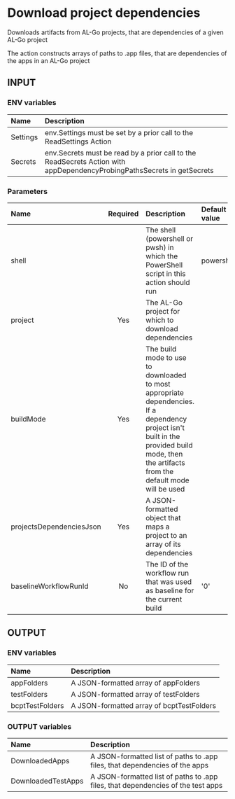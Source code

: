 # Download project dependencies
Downloads artifacts from AL-Go projects, that are dependencies of a given AL-Go project

The action constructs arrays of paths to .app files, that are dependencies of the apps in an AL-Go project

## INPUT

### ENV variables
| Name | Description |
| :-- | :-- |
| Settings | env.Settings must be set by a prior call to the ReadSettings Action |
| Secrets | env.Secrets must be read by a prior call to the ReadSecrets Action with appDependencyProbingPathsSecrets in getSecrets |

### Parameters
| Name | Required | Description | Default value |
| :-- | :-: | :-- | :-- |
| shell | | The shell (powershell or pwsh) in which the PowerShell script in this action should run | powershell |
| project | Yes | The AL-Go project for which to download dependencies | |
| buildMode | Yes | The build mode to use to downloaded to most appropriate dependencies. If a dependency project isn't built in the provided build mode, then the artifacts from the default mode will be used | |
| projectsDependenciesJson | Yes | A JSON-formatted object that maps a project to an array of its dependencies | |
| baselineWorkflowRunId | No | The ID of the workflow run that was used as baseline for the current build | '0' |

## OUTPUT

### ENV variables
| Name | Description |
| :-- | :-- |
| appFolders | A JSON-formatted array of appFolders |
| testFolders | A JSON-formatted array of testFolders |
| bcptTestFolders | A JSON-formatted array of bcptTestFolders |

### OUTPUT variables
| Name | Description |
| :-- | :-- |
| DownloadedApps | A JSON-formatted list of paths to .app files, that dependencies of the apps |
| DownloadedTestApps | A JSON-formatted list of paths to .app files, that dependencies of the test apps |
